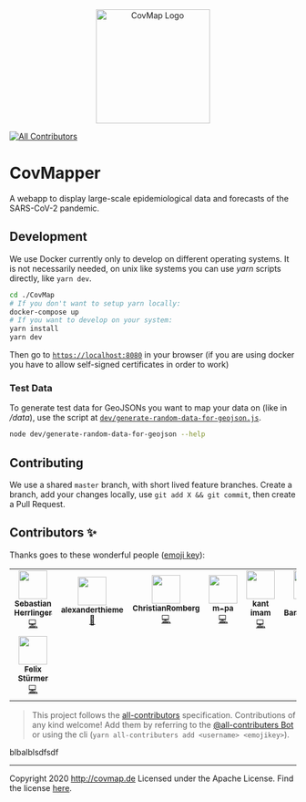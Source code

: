 <div align="center" >
  <a href="https://covmap.de">
    <img style="height: 200px; width: auto;" src="https://github.com/alexanderthieme/CovMapper/raw/master/static/logo.png" alt="CovMap Logo">
  </a>
</div>

<!-- ALL-CONTRIBUTORS-BADGE:START - Do not remove or modify this section -->

[![All Contributors](https://img.shields.io/badge/all_contributors-8-orange.svg?style=flat-square)](#contributors)

<!-- ALL-CONTRIBUTORS-BADGE:END -->

# CovMapper

A webapp to display large-scale epidemiological data and forecasts of the SARS-CoV-2 pandemic.

## Development

We use Docker currently only to develop on different operating systems.
It is not necessarily needed, on unix like systems you can use _yarn_ scripts directly, like `yarn dev`.

```bash
cd ./CovMap
# If you don't want to setup yarn locally:
docker-compose up
# If you want to develop on your system:
yarn install
yarn dev
```

Then go to [`https://localhost:8080`](https://localhost:8080) in your browser (if you are using docker you have to allow self-signed certificates in order to work)

### Test Data

To generate test data for GeoJSONs you want to map your data on (like in _/data_), use the script at [`dev/generate-random-data-for-geojson.js`](./dev/generate-random-data-for-geojson.js).

```bash
node dev/generate-random-data-for-geojson --help
```

## Contributing

We use a shared `master` branch, with short lived feature branches. Create a branch, add your changes locally, use `git add X && git commit`, then create a Pull Request.

## Contributors ✨

Thanks goes to these wonderful people ([emoji key](https://allcontributors.org/docs/en/emoji-key)):

<!-- ALL-CONTRIBUTORS-LIST:START - Do not remove or modify this section -->
<!-- prettier-ignore-start -->
<!-- markdownlint-disable -->
<table>
  <tr>
    <td align="center"><a href="https://github.com/kommander"><img src="https://avatars2.githubusercontent.com/u/335157?v=4?s=50" width="50px;" alt=""/><br /><sub><b>Sebastian Herrlinger</b></sub></a><br /><a href="https://github.com/CovOpen/CovMapper/commits?author=kommander" title="Code">💻</a></td>
    <td align="center"><a href="https://github.com/alexanderthieme"><img src="https://avatars1.githubusercontent.com/u/61984544?v=4?s=50" width="50px;" alt=""/><br /><sub><b>alexanderthieme</b></sub></a><br /><a href="#business-alexanderthieme" title="Business development">💼</a></td>
    <td align="center"><a href="https://github.com/ChristianRomberg"><img src="https://avatars0.githubusercontent.com/u/25772118?v=4?s=50" width="50px;" alt=""/><br /><sub><b>ChristianRomberg</b></sub></a><br /><a href="https://github.com/CovOpen/CovMapper/commits?author=ChristianRomberg" title="Code">💻</a></td>
    <td align="center"><a href="https://github.com/m-pa"><img src="https://avatars0.githubusercontent.com/u/790655?v=4?s=50" width="50px;" alt=""/><br /><sub><b>m-pa</b></sub></a><br /><a href="https://github.com/CovOpen/CovMapper/commits?author=m-pa" title="Code">💻</a></td>
    <td align="center"><a href="https://kantimam.org/"><img src="https://avatars2.githubusercontent.com/u/24353308?v=4?s=50" width="50px;" alt=""/><br /><sub><b>kant imam</b></sub></a><br /><a href="https://github.com/CovOpen/CovMapper/commits?author=kantimam" title="Code">💻</a></td>
    <td align="center"><a href="https://startup-cto.net/"><img src="https://avatars2.githubusercontent.com/u/3396992?v=4?s=50" width="50px;" alt=""/><br /><sub><b>Daniel Bartholomae</b></sub></a><br /><a href="https://github.com/CovOpen/CovMapper/commits?author=dbartholomae" title="Code">💻</a></td>
    <td align="center"><a href="https://github.com/ChristophWersal"><img src="https://avatars0.githubusercontent.com/u/45358216?v=4?s=50" width="50px;" alt=""/><br /><sub><b>ChristophWersal</b></sub></a><br /><a href="https://github.com/CovOpen/CovMapper/commits?author=ChristophWersal" title="Code">💻</a></td>
  </tr>
  <tr>
    <td align="center"><a href="https://github.com/weltenwort"><img src="https://avatars3.githubusercontent.com/u/973741?v=4?s=50" width="50px;" alt=""/><br /><sub><b>Felix Stürmer</b></sub></a><br /><a href="https://github.com/CovOpen/CovMapper/commits?author=weltenwort" title="Code">💻</a></td>
  </tr>
</table>

<!-- markdownlint-restore -->
<!-- prettier-ignore-end -->

<!-- ALL-CONTRIBUTORS-LIST:END -->

> This project follows the [all-contributors](https://github.com/all-contributors/all-contributors) specification. Contributions of any kind welcome! Add them by referring to the [@all-contributers Bot](https://allcontributors.org/docs/en/bot/usage) or using the cli (`yarn all-contributers add <username> <emojikey>`).

blbalblsdfsdf

---

Copyright 2020 http://covmap.de Licensed under the Apache License. Find the license [here](./LICENSE).
